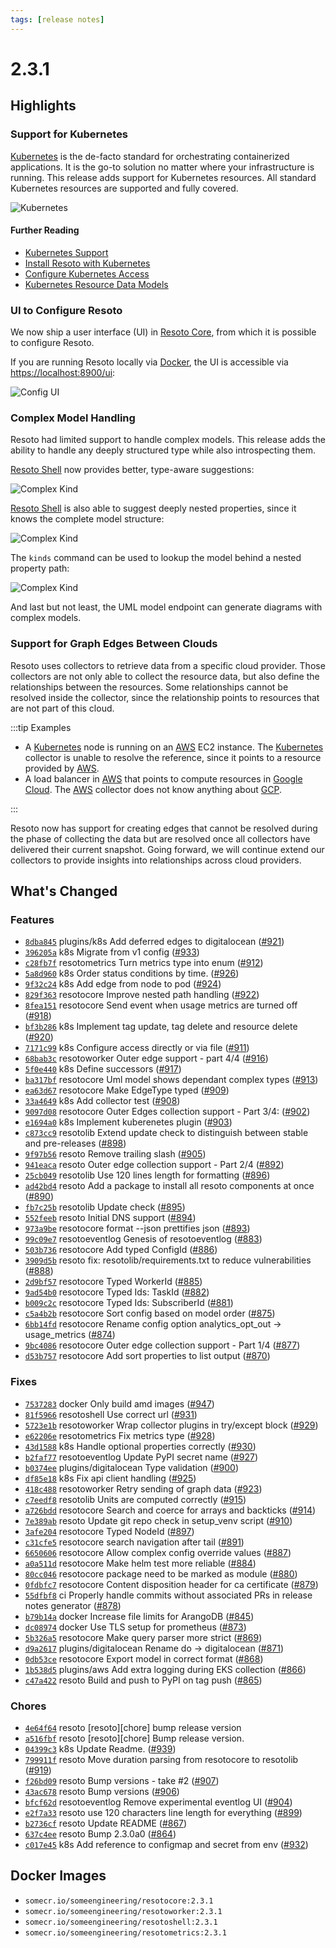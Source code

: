 ```yaml
---
tags: [release notes]
---
```


# 2.3.1

## Highlights

### Support for Kubernetes

[Kubernetes](https://kubernetes.io) is the de-facto standard for orchestrating containerized applications. It is the go-to solution no matter where your infrastructure is running. This release adds support for Kubernetes resources. All standard Kubernetes resources are supported and fully covered.

![Kubernetes](./img/kubernetes.png)

#### Further Reading

- [Kubernetes Support](/blog/2022/06/22/kubernetes-support)
- [Install Resoto with Kubernetes](/docs/getting-started/install-resoto/kubernetes)
- [Configure Kubernetes Access](/docs/getting-started/configure-cloud-provider-access/kubernetes)
- [Kubernetes Resource Data Models](/docs/reference/data-models/kubernetes)

### UI to Configure Resoto

We now ship a user interface (UI) in [Resoto Core](/docs/concepts/components/core), from which it is possible to configure Resoto.

If you are running Resoto locally via [Docker](/docs/getting-started/install-resoto/docker), the UI is accessible via [https://localhost:8900/ui](https://localhost:8900/ui):

![Config UI](./img/ui_config.png)

### Complex Model Handling

Resoto had limited support to handle complex models. This release adds the ability to handle any deeply structured type while also introspecting them.

[Resoto Shell](/docs/concepts/components/shell) now provides better, type-aware suggestions:

![Complex Kind](./img/kind_is_complex.png)

[Resoto Shell](/docs/concepts/components/shell) is also able to suggest deeply nested properties, since it knows the complete model structure:

![Complex Kind](./img/kind_nested_property_suggestions.png)

The `kinds` command can be used to lookup the model behind a nested property path:

![Complex Kind](./img/kind_lookup_type.png)

And last but not least, the UML model endpoint can generate diagrams with complex models.

### Support for Graph Edges Between Clouds

Resoto uses collectors to retrieve data from a specific cloud provider. Those collectors are not only able to collect the resource data, but also define the relationships between the resources. Some relationships cannot be resolved inside the collector, since the relationship points to resources that are not part of this cloud.

:::tip Examples

- A [Kubernetes](/docs/reference/data-models/kubernetes) node is running on an [AWS](/docs/reference/data-models/aws) EC2 instance. The [Kubernetes](/docs/reference/data-models/kubernetes) collector is unable to resolve the reference, since it points to a resource provided by [AWS](/docs/reference/data-models/aws).
- A load balancer in [AWS](/docs/reference/data-models/aws) that points to compute resources in [Google Cloud](/docs/reference/data-models/gcp). The [AWS](/docs/reference/data-models/aws) collector does not know anything about [GCP](/docs/reference/data-models/gcp).

:::

Resoto now has support for creating edges that cannot be resolved during the phase of collecting the data but are resolved once all collectors have delivered their current snapshot. Going forward, we will continue extend our collectors to provide insights into relationships across cloud providers.

<!--truncate-->

## What's Changed

### Features

- [`8dba845`](https://github.com/someengineering/resoto/commit/8dba845) <span class="badge badge--secondary">plugins/k8s</span> Add deferred edges to digitalocean ([#921](https://github.com/someengineering/resoto/pull/921))
- [`396205a`](https://github.com/someengineering/resoto/commit/396205a) <span class="badge badge--secondary">k8s</span> Migrate from v1 config ([#933](https://github.com/someengineering/resoto/pull/933))
- [`c28fb7f`](https://github.com/someengineering/resoto/commit/c28fb7f) <span class="badge badge--secondary">resotometrics</span> Turn metrics type into enum ([#912](https://github.com/someengineering/resoto/pull/912))
- [`5a8d960`](https://github.com/someengineering/resoto/commit/5a8d960) <span class="badge badge--secondary">k8s</span> Order status conditions by time. ([#926](https://github.com/someengineering/resoto/pull/926))
- [`9f32c24`](https://github.com/someengineering/resoto/commit/9f32c24) <span class="badge badge--secondary">k8s</span> Add edge from node to pod ([#924](https://github.com/someengineering/resoto/pull/924))
- [`829f363`](https://github.com/someengineering/resoto/commit/829f363) <span class="badge badge--secondary">resotocore</span> Improve nested path handling ([#922](https://github.com/someengineering/resoto/pull/922))
- [`8fea151`](https://github.com/someengineering/resoto/commit/8fea151) <span class="badge badge--secondary">resotocore</span> Send event when usage metrics are turned off ([#918](https://github.com/someengineering/resoto/pull/918))
- [`bf3b286`](https://github.com/someengineering/resoto/commit/bf3b286) <span class="badge badge--secondary">k8s</span> Implement tag update, tag delete and resource delete ([#920](https://github.com/someengineering/resoto/pull/920))
- [`7171c99`](https://github.com/someengineering/resoto/commit/7171c99) <span class="badge badge--secondary">k8s</span> Configure access directly or via file ([#911](https://github.com/someengineering/resoto/pull/911))
- [`68bab3c`](https://github.com/someengineering/resoto/commit/68bab3c) <span class="badge badge--secondary">resotoworker</span> Outer edge support - part 4/4 ([#916](https://github.com/someengineering/resoto/pull/916))
- [`5f0e440`](https://github.com/someengineering/resoto/commit/5f0e440) <span class="badge badge--secondary">k8s</span> Define successors ([#917](https://github.com/someengineering/resoto/pull/917))
- [`ba317bf`](https://github.com/someengineering/resoto/commit/ba317bf) <span class="badge badge--secondary">resotocore</span> Uml model shows dependant complex types ([#913](https://github.com/someengineering/resoto/pull/913))
- [`ea63d67`](https://github.com/someengineering/resoto/commit/ea63d67) <span class="badge badge--secondary">resotocore</span> Make EdgeType typed ([#909](https://github.com/someengineering/resoto/pull/909))
- [`33a4649`](https://github.com/someengineering/resoto/commit/33a4649) <span class="badge badge--secondary">k8s</span> Add collector test ([#908](https://github.com/someengineering/resoto/pull/908))
- [`9097d08`](https://github.com/someengineering/resoto/commit/9097d08) <span class="badge badge--secondary">resotocore</span> Outer Edges collection support - Part 3/4: ([#902](https://github.com/someengineering/resoto/pull/902))
- [`e1694a0`](https://github.com/someengineering/resoto/commit/e1694a0) <span class="badge badge--secondary">k8s</span> Implement kuberenetes plugin ([#903](https://github.com/someengineering/resoto/pull/903))
- [`c873cc9`](https://github.com/someengineering/resoto/commit/c873cc9) <span class="badge badge--secondary">resotolib</span> Extend update check to distinguish between stable and pre-releases ([#898](https://github.com/someengineering/resoto/pull/898))
- [`9f97b56`](https://github.com/someengineering/resoto/commit/9f97b56) <span class="badge badge--secondary">resoto</span> Remove trailing slash ([#905](https://github.com/someengineering/resoto/pull/905))
- [`941eaca`](https://github.com/someengineering/resoto/commit/941eaca) <span class="badge badge--secondary">resoto</span> Outer edge collection support - Part 2/4 ([#892](https://github.com/someengineering/resoto/pull/892))
- [`25cb049`](https://github.com/someengineering/resoto/commit/25cb049) <span class="badge badge--secondary">resotolib</span> Use 120 lines length for formatting ([#896](https://github.com/someengineering/resoto/pull/896))
- [`ad42bd4`](https://github.com/someengineering/resoto/commit/ad42bd4) <span class="badge badge--secondary">resoto</span> Add a package to install all resoto components at once ([#890](https://github.com/someengineering/resoto/pull/890))
- [`fb7c25b`](https://github.com/someengineering/resoto/commit/fb7c25b) <span class="badge badge--secondary">resotolib</span> Update check ([#895](https://github.com/someengineering/resoto/pull/895))
- [`552feeb`](https://github.com/someengineering/resoto/commit/552feeb) <span class="badge badge--secondary">resoto</span> Initial DNS support ([#894](https://github.com/someengineering/resoto/pull/894))
- [`973a9be`](https://github.com/someengineering/resoto/commit/973a9be) <span class="badge badge--secondary">resotocore</span> format --json prettifies json ([#893](https://github.com/someengineering/resoto/pull/893))
- [`99c09e7`](https://github.com/someengineering/resoto/commit/99c09e7) <span class="badge badge--secondary">resotoeventlog</span> Genesis of resotoeventlog ([#883](https://github.com/someengineering/resoto/pull/883))
- [`503b736`](https://github.com/someengineering/resoto/commit/503b736) <span class="badge badge--secondary">resotocore</span> Add typed ConfigId ([#886](https://github.com/someengineering/resoto/pull/886))
- [`3909d5b`](https://github.com/someengineering/resoto/commit/3909d5b) <span class="badge badge--secondary">resoto</span> fix: resotolib/requirements.txt to reduce vulnerabilities ([#888](https://github.com/someengineering/resoto/pull/888))
- [`2d9bf57`](https://github.com/someengineering/resoto/commit/2d9bf57) <span class="badge badge--secondary">resotocore</span> Typed WorkerId ([#885](https://github.com/someengineering/resoto/pull/885))
- [`9ad54b0`](https://github.com/someengineering/resoto/commit/9ad54b0) <span class="badge badge--secondary">resotocore</span> Typed Ids: TaskId ([#882](https://github.com/someengineering/resoto/pull/882))
- [`b009c2c`](https://github.com/someengineering/resoto/commit/b009c2c) <span class="badge badge--secondary">resotocore</span> Typed Ids: SubscriberId ([#881](https://github.com/someengineering/resoto/pull/881))
- [`c5a4b2b`](https://github.com/someengineering/resoto/commit/c5a4b2b) <span class="badge badge--secondary">resotocore</span> Sort config based on model order ([#875](https://github.com/someengineering/resoto/pull/875))
- [`6bb14fd`](https://github.com/someengineering/resoto/commit/6bb14fd) <span class="badge badge--secondary">resotocore</span> Rename config option analytics_opt_out -> usage_metrics ([#874](https://github.com/someengineering/resoto/pull/874))
- [`9bc4086`](https://github.com/someengineering/resoto/commit/9bc4086) <span class="badge badge--secondary">resotocore</span> Outer edge collection support - Part 1/4 ([#877](https://github.com/someengineering/resoto/pull/877))
- [`d53b757`](https://github.com/someengineering/resoto/commit/d53b757) <span class="badge badge--secondary">resotocore</span> Add sort properties to list output ([#870](https://github.com/someengineering/resoto/pull/870))

### Fixes

- [`7537283`](https://github.com/someengineering/resoto/commit/7537283) <span class="badge badge--secondary">docker</span> Only build amd images ([#947](https://github.com/someengineering/resoto/pull/947))
- [`81f5966`](https://github.com/someengineering/resoto/commit/81f5966) <span class="badge badge--secondary">resotoshell</span> Use correct url ([#931](https://github.com/someengineering/resoto/pull/931))
- [`5723e1b`](https://github.com/someengineering/resoto/commit/5723e1b) <span class="badge badge--secondary">resotoworker</span> Wrap collector plugins in try/except block ([#929](https://github.com/someengineering/resoto/pull/929))
- [`e62206e`](https://github.com/someengineering/resoto/commit/e62206e) <span class="badge badge--secondary">resotometrics</span> Fix metrics type ([#928](https://github.com/someengineering/resoto/pull/928))
- [`43d1588`](https://github.com/someengineering/resoto/commit/43d1588) <span class="badge badge--secondary">k8s</span> Handle optional properties correctly ([#930](https://github.com/someengineering/resoto/pull/930))
- [`b2faf77`](https://github.com/someengineering/resoto/commit/b2faf77) <span class="badge badge--secondary">resotoeventlog</span> Update PyPI secret name ([#927](https://github.com/someengineering/resoto/pull/927))
- [`b0374ee`](https://github.com/someengineering/resoto/commit/b0374ee) <span class="badge badge--secondary">plugins/digitalocean</span> Type validation ([#900](https://github.com/someengineering/resoto/pull/900))
- [`df85e18`](https://github.com/someengineering/resoto/commit/df85e18) <span class="badge badge--secondary">k8s</span> Fix api client handling ([#925](https://github.com/someengineering/resoto/pull/925))
- [`418c488`](https://github.com/someengineering/resoto/commit/418c488) <span class="badge badge--secondary">resotoworker</span> Retry sending of graph data ([#923](https://github.com/someengineering/resoto/pull/923))
- [`c7eedf8`](https://github.com/someengineering/resoto/commit/c7eedf8) <span class="badge badge--secondary">resotolib</span> Units are computed correctly ([#915](https://github.com/someengineering/resoto/pull/915))
- [`a726bdd`](https://github.com/someengineering/resoto/commit/a726bdd) <span class="badge badge--secondary">resotocore</span> Search and coerce for arrays and backticks ([#914](https://github.com/someengineering/resoto/pull/914))
- [`7e389ab`](https://github.com/someengineering/resoto/commit/7e389ab) <span class="badge badge--secondary">resoto</span> Update git repo check in setup_venv script ([#910](https://github.com/someengineering/resoto/pull/910))
- [`3afe204`](https://github.com/someengineering/resoto/commit/3afe204) <span class="badge badge--secondary">resotocore</span> Typed NodeId ([#897](https://github.com/someengineering/resoto/pull/897))
- [`c31cfe5`](https://github.com/someengineering/resoto/commit/c31cfe5) <span class="badge badge--secondary">resotocore</span> search navigation after tail ([#891](https://github.com/someengineering/resoto/pull/891))
- [`6650606`](https://github.com/someengineering/resoto/commit/6650606) <span class="badge badge--secondary">resotocore</span> Allow complex config override values ([#887](https://github.com/someengineering/resoto/pull/887))
- [`a0a511d`](https://github.com/someengineering/resoto/commit/a0a511d) <span class="badge badge--secondary">resotocore</span> Make helm test more reliable ([#884](https://github.com/someengineering/resoto/pull/884))
- [`80cc046`](https://github.com/someengineering/resoto/commit/80cc046) <span class="badge badge--secondary">resotocore</span> package need to be marked as module ([#880](https://github.com/someengineering/resoto/pull/880))
- [`0fdbfc7`](https://github.com/someengineering/resoto/commit/0fdbfc7) <span class="badge badge--secondary">resotocore</span> Content disposition header for ca certificate ([#879](https://github.com/someengineering/resoto/pull/879))
- [`55dfbf8`](https://github.com/someengineering/resoto/commit/55dfbf8) <span class="badge badge--secondary">ci</span> Properly handle commits without associated PRs in release notes generator ([#878](https://github.com/someengineering/resoto/pull/878))
- [`b79b14a`](https://github.com/someengineering/resoto/commit/b79b14a) <span class="badge badge--secondary">docker</span> Increase file limits for ArangoDB ([#845](https://github.com/someengineering/resoto/pull/845))
- [`dc08974`](https://github.com/someengineering/resoto/commit/dc08974) <span class="badge badge--secondary">docker</span> Use TLS setup for prometheus ([#873](https://github.com/someengineering/resoto/pull/873))
- [`5b326a5`](https://github.com/someengineering/resoto/commit/5b326a5) <span class="badge badge--secondary">resotocore</span> Make query parser more strict ([#869](https://github.com/someengineering/resoto/pull/869))
- [`d9a2617`](https://github.com/someengineering/resoto/commit/d9a2617) <span class="badge badge--secondary">plugins/digitalocean</span> Rename do -> digitalocean ([#871](https://github.com/someengineering/resoto/pull/871))
- [`0db53ce`](https://github.com/someengineering/resoto/commit/0db53ce) <span class="badge badge--secondary">resotocore</span> Export model in correct format ([#868](https://github.com/someengineering/resoto/pull/868))
- [`1b538d5`](https://github.com/someengineering/resoto/commit/1b538d5) <span class="badge badge--secondary">plugins/aws</span> Add extra logging during EKS collection ([#866](https://github.com/someengineering/resoto/pull/866))
- [`c47a422`](https://github.com/someengineering/resoto/commit/c47a422) <span class="badge badge--secondary">resoto</span> Build and push to PyPI on tag push ([#865](https://github.com/someengineering/resoto/pull/865))

### Chores

- [`4e64f64`](https://github.com/someengineering/resoto/commit/4e64f64) <span class="badge badge--secondary">resoto</span> [resoto][chore] bump release version
- [`a516fbf`](https://github.com/someengineering/resoto/commit/a516fbf) <span class="badge badge--secondary">resoto</span> [resoto][chore] Bump release version.
- [`04399c3`](https://github.com/someengineering/resoto/commit/04399c3) <span class="badge badge--secondary">k8s</span> Update Readme. ([#939](https://github.com/someengineering/resoto/pull/939))
- [`799911f`](https://github.com/someengineering/resoto/commit/799911f) <span class="badge badge--secondary">resoto</span> Move duration parsing from resotocore to resotolib ([#919](https://github.com/someengineering/resoto/pull/919))
- [`f26bd09`](https://github.com/someengineering/resoto/commit/f26bd09) <span class="badge badge--secondary">resoto</span> Bump versions - take #2 ([#907](https://github.com/someengineering/resoto/pull/907))
- [`43ac678`](https://github.com/someengineering/resoto/commit/43ac678) <span class="badge badge--secondary">resoto</span> Bump versions ([#906](https://github.com/someengineering/resoto/pull/906))
- [`bfcf62d`](https://github.com/someengineering/resoto/commit/bfcf62d) <span class="badge badge--secondary">resotoeventlog</span> Remove experimental eventlog UI ([#904](https://github.com/someengineering/resoto/pull/904))
- [`e2f7a33`](https://github.com/someengineering/resoto/commit/e2f7a33) <span class="badge badge--secondary">resoto</span> use 120 characters line length for everything ([#899](https://github.com/someengineering/resoto/pull/899))
- [`b2736cf`](https://github.com/someengineering/resoto/commit/b2736cf) <span class="badge badge--secondary">resoto</span> Update README ([#867](https://github.com/someengineering/resoto/pull/867))
- [`637c4ee`](https://github.com/someengineering/resoto/commit/637c4ee) <span class="badge badge--secondary">resoto</span> Bump 2.3.0a0 ([#864](https://github.com/someengineering/resoto/pull/864))
- [`c017e45`](https://github.com/someengineering/resoto/commit/c017e45) <span class="badge badge--secondary">k8s</span> Add reference to configmap and secret from env ([#932](https://github.com/someengineering/resoto/pull/932))

## Docker Images

- `somecr.io/someengineering/resotocore:2.3.1`
- `somecr.io/someengineering/resotoworker:2.3.1`
- `somecr.io/someengineering/resotoshell:2.3.1`
- `somecr.io/someengineering/resotometrics:2.3.1`
